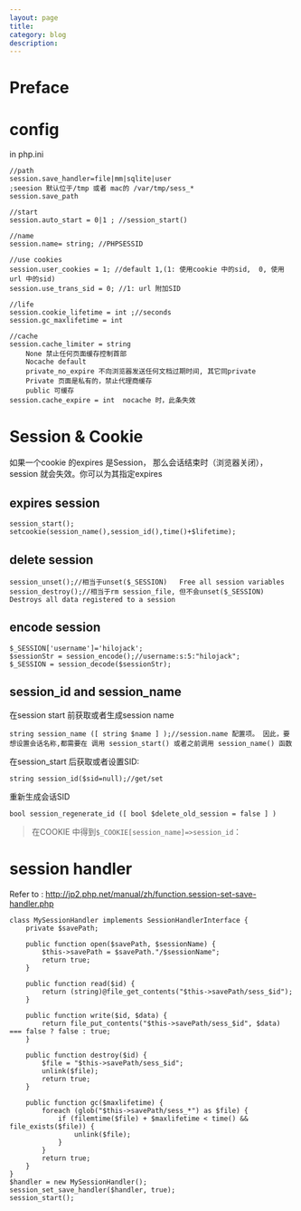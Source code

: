 ```yaml
---
layout: page
title:	
category: blog
description: 
---
```

# Preface

# config

in php.ini

	//path
	session.save_handler=file|mm|sqlite|user
	;seesion 默认位于/tmp 或者 mac的 /var/tmp/sess_*
	session.save_path 

	//start
	session.auto_start = 0|1 ; //session_start()

	//name
	session.name= string; //PHPSESSID

	//use cookies
	session.user_cookies = 1; //default 1,(1: 使用cookie 中的sid,  0, 使用url 中的sid)
	session.use_trans_sid = 0; //1: url 附加SID

	//life
	session.cookie_lifetime = int ;//seconds
	session.gc_maxlifetime = int

	//cache
	session.cache_limiter = string
		None 禁止任何页面缓存控制首部
		Nocache default
		private_no_expire 不向浏览器发送任何文档过期时间, 其它同private
		Private 页面是私有的，禁止代理商缓存
		public 可缓存
	session.cache_expire = int  nocache 时，此条失效

# Session & Cookie
如果一个cookie 的expires 是Session， 那么会话结束时（浏览器关闭），session 就会失效。你可以为其指定expires

## expires session

	session_start();
	setcookie(session_name(),session_id(),time()+$lifetime);

## delete session

	session_unset();//相当于unset($_SESSION)	Free all session variables
	session_destroy();//相当于rm session_file, 但不会unset($_SESSION)	Destroys all data registered to a session

## encode session

	$_SESSION['username']='hilojack';
	$sessionStr = session_encode();//username:s:5:"hilojack";
	$_SESSION = session_decode($sessionStr);

## session_id and session_name
在session start 前获取或者生成session name

	string session_name ([ string $name ] );//session.name 配置项。 因此，要想设置会话名称,都需要在 调用 session_start() 或者之前调用 session_name() 函数

在session_start 后获取或者设置SID:

	string session_id($sid=null);//get/set

重新生成会话SID

	bool session_regenerate_id ([ bool $delete_old_session = false ] )

> 在COOKIE 中得到`$_COOKIE[session_name]=>session_id`：

# session handler
Refer to : http://jp2.php.net/manual/zh/function.session-set-save-handler.php

	class MySessionHandler implements SessionHandlerInterface {
		private $savePath;

		public function open($savePath, $sessionName) {
			$this->savePath = $savePath."/$sessionName";
			return true;
		}

		public function read($id) {
			return (string)@file_get_contents("$this->savePath/sess_$id");
		}

		public function write($id, $data) {
			return file_put_contents("$this->savePath/sess_$id", $data) === false ? false : true;
		}

		public function destroy($id) {
			$file = "$this->savePath/sess_$id";
			unlink($file);
			return true;
		}

		public function gc($maxlifetime) {
			foreach (glob("$this->savePath/sess_*") as $file) {
				if (filemtime($file) + $maxlifetime < time() && file_exists($file)) {
					unlink($file);
				}
			}
			return true;
		}
	}
	$handler = new MySessionHandler();
	session_set_save_handler($handler, true);
	session_start();
